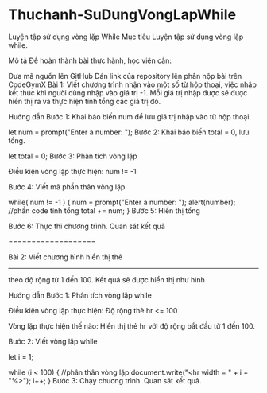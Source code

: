 # Thuchanh-SuDungVongLapWhile
Luyện tập sử dụng vòng lặp While
Mục tiêu
Luyện tập sử dụng vòng lặp while.

Mô tả
Để hoàn thành bài thực hành, học viên cần:

Đưa mã nguồn lên GitHub
Dán link của repository lên phần nộp bài trên CodeGymX
Bài 1: Viết chương trình nhận vào một số từ hộp thoại, việc nhập kết thúc khi người dùng nhập vào giá trị -1. Mỗi giá trị nhập được sẽ được hiển thị ra và thực hiện tính tổng các giá trị đó. 

Hướng dẫn
Bước 1: Khai báo biến num để lưu giá trị nhập vào từ hộp thoại.

let num = prompt("Enter a number: ");
Bước 2: Khai báo biến total = 0, lưu tổng.

let total = 0;
Bước 3: Phân tích vòng lặp

Điều kiện vòng lặp thực hiện: num != -1

Bước 4: Viết mã phần thân vòng lặp

while( num != -1 ) {
   num = prompt("Enter a number: ");
   alert(number);
   //phần code tính tổng
   total += num;
} 
Bước 5: Hiển thị tổng

Bước 6: Thực thi chương trình. Quan sát kết quả

===================

Bài 2: Viết chương hình hiển thị thẻ <hr> theo độ rộng từ 1 đến 100. Kết quả sẽ được hiển thị như hình



Hướng dẫn
Bước 1: Phân tích vòng lặp while

Điều kiện vòng lặp thực hiện: Độ rộng thẻ hr <= 100

Vòng lặp thực hiện thế nào: Hiển thị thẻ hr với độ rộng bắt đầu từ 1 đến 100.

Bước 2: Viết vòng lặp while

let i = 1;

while (i < 100) {
    //phân thân vòng lặp
    document.write("<hr width = " + i + "%>");
    i++;
}
Bước 3: Chạy chương trình. Quan sát kết quả.
